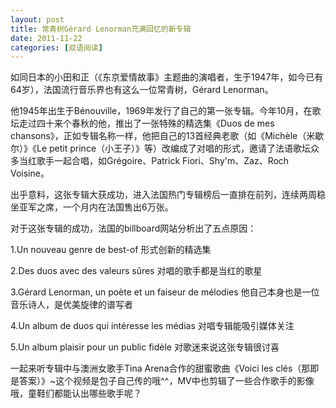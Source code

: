 ```yaml
---
layout: post
title: 常青树Gérard Lenorman充满回忆的新专辑
date: 2011-11-22
categories: [双语阅读]  
---
```


如同日本的小田和正（《东京爱情故事》主题曲的演唱者，生于1947年，如今已有64岁），法国流行音乐界也有这么一位常青树，Gérard Lenorman。

他1945年出生于Bénouville，1969年发行了自己的第一张专辑。今年10月，在歌坛走过四十来个春秋的他，推出了一张特殊的精选集《Duos de mes chansons》，正如专辑名称一样，他把自己的13首经典老歌（如《Michèle（米歇尔）》《Le petit prince（小王子）》等）改编成了对唱的形式，邀请了法语歌坛众多当红歌手一起合唱，如Grégoire、Patrick Fiori、Shy'm、Zaz、Roch Voisine。

出乎意料，这张专辑大获成功，进入法国热门专辑榜后一直排在前列，连续两周稳坐亚军之席，一个月内在法国售出6万张。

对于这张专辑的成功，法国的billboard网站分析出了五点原因：

1.Un nouveau genre de best-of 形式创新的精选集

2.Des duos avec des valeurs sûres 对唱的歌手都是当红的歌星

3.Gérard Lenorman, un poète et un faiseur de mélodies 他自己本身也是一位音乐诗人，是优美旋律的谱写者

4.Un album de duos qui intéresse les médias 对唱专辑能吸引媒体关注

5.Un album plaisir pour un public fidèle 对歌迷来说这张专辑很讨喜

一起来听专辑中与澳洲女歌手Tina Arena合作的甜蜜歌曲《Voici les clés（那即是答案）》~这个视频是包子自己传的哦^^，MV中也剪辑了一些合作歌手的影像哦，童鞋们都能认出哪些歌手呢？
